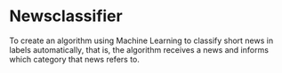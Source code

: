 # Newsclassifier
To create an algorithm using Machine Learning to classify short news in labels automatically, that is, the algorithm receives a news and informs which category that news refers to.
